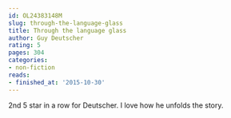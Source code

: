 ```yaml
---
id: OL24383148M
slug: through-the-language-glass
title: Through the language glass
author: Guy Deutscher
rating: 5
pages: 304
categories:
- non-fiction
reads:
- finished_at: '2015-10-30'
---
```

2nd 5 star in a row for Deutscher. I love how he unfolds the story.
